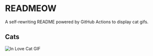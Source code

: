 # READMEOW

A self-rewriting README powered by GitHub Actions to display cat gifs.

## Cats

![In Love Cat GIF](https://media2.giphy.com/media/v1.Y2lkPTlhY2QwMmRhcmt3MHdicm1ka2xjdjI3bnp0Zm52cGk5a2lzZ2JkMjR4OTIyYzZ1MyZlcD12MV9naWZzX3NlYXJjaCZjdD1n/MDJ9IbxxvDUQM/200.gif)
